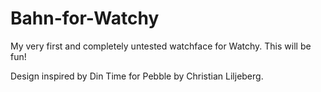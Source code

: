 # Bahn-for-Watchy

My very first and completely untested watchface for Watchy. This will be fun!

Design inspired by Din Time for Pebble by Christian Liljeberg.
